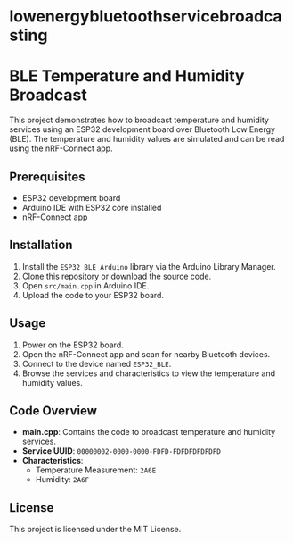 # lowenergybluetoothservicebroadcasting
# BLE Temperature and Humidity Broadcast

This project demonstrates how to broadcast temperature and humidity services using an ESP32 development board over Bluetooth Low Energy (BLE). The temperature and humidity values are simulated and can be read using the nRF-Connect app.

## Prerequisites

- ESP32 development board
- Arduino IDE with ESP32 core installed
- nRF-Connect app

## Installation

1. Install the `ESP32 BLE Arduino` library via the Arduino Library Manager.
2. Clone this repository or download the source code.
3. Open `src/main.cpp` in Arduino IDE.
4. Upload the code to your ESP32 board.

## Usage

1. Power on the ESP32 board.
2. Open the nRF-Connect app and scan for nearby Bluetooth devices.
3. Connect to the device named `ESP32_BLE`.
4. Browse the services and characteristics to view the temperature and humidity values.

## Code Overview

- **main.cpp**: Contains the code to broadcast temperature and humidity services.
- **Service UUID**: `00000002-0000-0000-FDFD-FDFDFDFDFDFD`
- **Characteristics**:
  - Temperature Measurement: `2A6E`
  - Humidity: `2A6F`

## License

This project is licensed under the MIT License.
